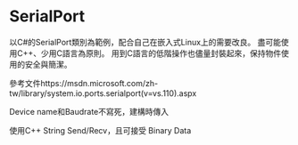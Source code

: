 # SerialPort
以C#的SerialPort類別為範例，配合自己在嵌入式Linux上的需要改良。
盡可能使用C++、少用C語言為原則。
用到C語言的低階操作也儘量封裝起來，保持物件使用的安全與簡潔。

參考文件https://msdn.microsoft.com/zh-tw/library/system.io.ports.serialport(v=vs.110).aspx

Device name和Baudrate不寫死，建構時傳入

使用C++ String Send/Recv，且可接受 Binary Data
